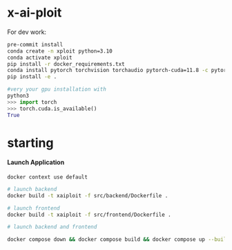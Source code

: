 # x-ai-ploit

For dev work:

```bash
pre-commit install
conda create -n xploit python=3.10
conda activate xploit
pip install -r docker_requirements.txt
conda install pytorch torchvision torchaudio pytorch-cuda=11.8 -c pytorch -c nvidia -y
pip install -e .
```

```python
#very your gpu installation with
python3
>>> import torch
>>> torch.cuda.is_available()
True
```


# starting

#### Launch Application
`docker context use default`
```bash
# launch backend
docker build -t xaiploit -f src/backend/Dockerfile .
```

```bash
# launch frontend
docker build -t xaiploit -f src/frontend/Dockerfile .
```

```bash
# launch backend and frontend

docker compose down && docker compose build && docker compose up --build -d && docker image prune -f
```
